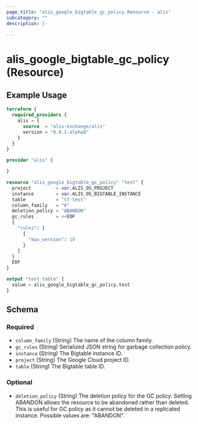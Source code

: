 ```yaml
---
page_title: "alis_google_bigtable_gc_policy Resource - alis"
subcategory: ""
description: |-
  
---
```


# alis_google_bigtable_gc_policy (Resource)



## Example Usage

```terraform
terraform {
  required_providers {
    alis = {
      source  = "alis-exchange/alis"
      version = "0.0.1-alpha8"
    }
  }
}

provider "alis" {

}

resource "alis_google_bigtable_gc_policy" "test" {
  project         = var.ALIS_OS_PROJECT
  instance        = var.ALIS_OS_BIGTABLE_INSTANCE
  table           = "tf-test"
  column_family   = "0"
  deletion_policy = "ABANDON"
  gc_rules        = <<EOF
  {
    "rules": [
      {
        "max_version": 10
      }
    ]
  }
  EOF
}

output "test_table" {
  value = alis_google_bigtable_gc_policy.test
}
```

<!-- schema generated by tfplugindocs -->
## Schema

### Required

- `column_family` (String) The name of the column family.
- `gc_rules` (String) Serialized JSON string for garbage collection policy.
- `instance` (String) The Bigtable instance ID.
- `project` (String) The Google Cloud project ID.
- `table` (String) The Bigtable table ID.

### Optional

- `deletion_policy` (String) The deletion policy for the GC policy. 
				Setting ABANDON allows the resource to be abandoned rather than deleted. 
				This is useful for GC policy as it cannot be deleted in a replicated instance.
				Possible values are: "ABANDON".